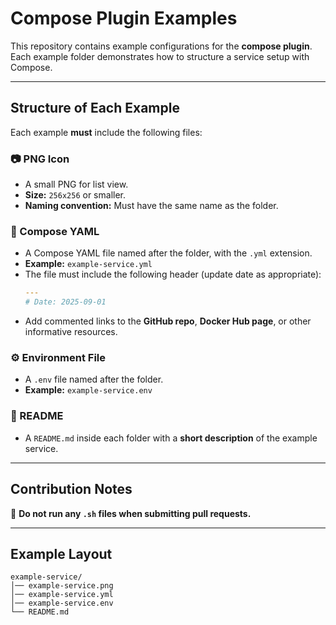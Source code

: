 # Compose Plugin Examples

This repository contains example configurations for the **compose plugin**.
Each example folder demonstrates how to structure a service setup with Compose.

---

## Structure of Each Example

Each example **must** include the following files:

### 📷 PNG Icon
- A small PNG for list view.
- **Size:** `256x256` or smaller.
- **Naming convention:** Must have the same name as the folder.

### 📄 Compose YAML
- A Compose YAML file named after the folder, with the `.yml` extension.
- **Example:** `example-service.yml`
- The file must include the following header (update date as appropriate):
  ```yaml
  ---
  # Date: 2025-09-01
  ```
- Add commented links to the **GitHub repo**, **Docker Hub page**, or other informative resources.

### ⚙️ Environment File
- A `.env` file named after the folder.
- **Example:** `example-service.env`

### 📝 README
- A `README.md` inside each folder with a **short description** of the example service.

---

## Contribution Notes

🚫 **Do not run any `.sh` files when submitting pull requests.**

---

## Example Layout

```
example-service/
│── example-service.png
│── example-service.yml
│── example-service.env
└── README.md
```
